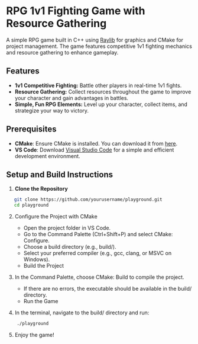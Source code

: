 # RPG 1v1 Fighting Game with Resource Gathering

A simple RPG game built in C++ using [Raylib](https://www.raylib.com/) for graphics and CMake for project management. The game features competitive 1v1 fighting mechanics and resource gathering to enhance gameplay.

## Features
- **1v1 Competitive Fighting:** Battle other players in real-time 1v1 fights.
- **Resource Gathering:** Collect resources throughout the game to improve your character and gain advantages in battles.
- **Simple, Fun RPG Elements:** Level up your character, collect items, and strategize your way to victory.

## Prerequisites

- **CMake**: Ensure CMake is installed. You can download it from [here](https://cmake.org/download/).
- **VS Code**: Download [Visual Studio Code](https://code.visualstudio.com/) for a simple and efficient development environment.

## Setup and Build Instructions

1. **Clone the Repository**
```bash
   git clone https://github.com/yourusername/playground.git
   cd playground
```     

2. Configure the Project with CMake

    - Open the project folder in VS Code.
    - Go to the Command Palette (Ctrl+Shift+P) and select CMake: Configure.
    - Choose a build directory (e.g., build/).
    - Select your preferred compiler (e.g., gcc, clang, or MSVC on Windows).
    - Build the Project

3. In the Command Palette, choose CMake: Build to compile the project.
    
    - If there are no errors, the executable should be available in the build/ directory.
    - Run the Game

4. In the terminal, navigate to the build/ directory and run:
```bash
    ./playground
```

5. Enjoy the game!
